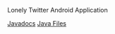 Lonely Twitter Android Application

[Javadocs](http://ismailmare.github.io)
[Java Files](https://github.com/ismailmare/lonelyTwitter/tree/master/app/src/main/java/ca/ualberta/cs/lonelytwitter)

